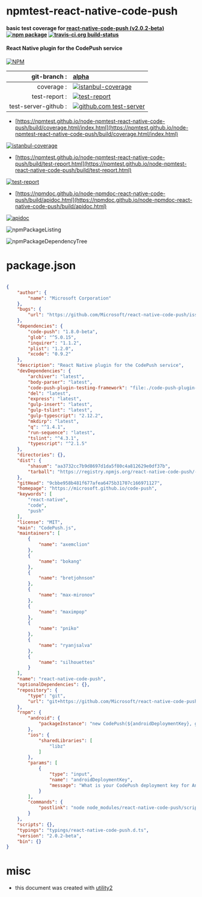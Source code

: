# npmtest-react-native-code-push

#### basic test coverage for  [react-native-code-push (v2.0.2-beta)](https://microsoft.github.io/code-push)  [![npm package](https://img.shields.io/npm/v/npmtest-react-native-code-push.svg?style=flat-square)](https://www.npmjs.org/package/npmtest-react-native-code-push) [![travis-ci.org build-status](https://api.travis-ci.org/npmtest/node-npmtest-react-native-code-push.svg)](https://travis-ci.org/npmtest/node-npmtest-react-native-code-push)

#### React Native plugin for the CodePush service

[![NPM](https://nodei.co/npm/react-native-code-push.png?downloads=true&downloadRank=true&stars=true)](https://www.npmjs.com/package/react-native-code-push)

| git-branch : | [alpha](https://github.com/npmtest/node-npmtest-react-native-code-push/tree/alpha)|
|--:|:--|
| coverage : | [![istanbul-coverage](https://npmtest.github.io/node-npmtest-react-native-code-push/build/coverage.badge.svg)](https://npmtest.github.io/node-npmtest-react-native-code-push/build/coverage.html/index.html)|
| test-report : | [![test-report](https://npmtest.github.io/node-npmtest-react-native-code-push/build/test-report.badge.svg)](https://npmtest.github.io/node-npmtest-react-native-code-push/build/test-report.html)|
| test-server-github : | [![github.com test-server](https://npmtest.github.io/node-npmtest-react-native-code-push/GitHub-Mark-32px.png)](https://npmtest.github.io/node-npmtest-react-native-code-push/build/app/index.html) | | build-artifacts : | [![build-artifacts](https://npmtest.github.io/node-npmtest-react-native-code-push/glyphicons_144_folder_open.png)](https://github.com/npmtest/node-npmtest-react-native-code-push/tree/gh-pages/build)|

- [https://npmtest.github.io/node-npmtest-react-native-code-push/build/coverage.html/index.html](https://npmtest.github.io/node-npmtest-react-native-code-push/build/coverage.html/index.html)

[![istanbul-coverage](https://npmtest.github.io/node-npmtest-react-native-code-push/build/screenCapture.buildCi.browser.%252Ftmp%252Fbuild%252Fcoverage.lib.html.png)](https://npmtest.github.io/node-npmtest-react-native-code-push/build/coverage.html/index.html)

- [https://npmtest.github.io/node-npmtest-react-native-code-push/build/test-report.html](https://npmtest.github.io/node-npmtest-react-native-code-push/build/test-report.html)

[![test-report](https://npmtest.github.io/node-npmtest-react-native-code-push/build/screenCapture.buildCi.browser.%252Ftmp%252Fbuild%252Ftest-report.html.png)](https://npmtest.github.io/node-npmtest-react-native-code-push/build/test-report.html)

- [https://npmdoc.github.io/node-npmdoc-react-native-code-push/build/apidoc.html](https://npmdoc.github.io/node-npmdoc-react-native-code-push/build/apidoc.html)

[![apidoc](https://npmdoc.github.io/node-npmdoc-react-native-code-push/build/screenCapture.buildCi.browser.%252Ftmp%252Fbuild%252Fapidoc.html.png)](https://npmdoc.github.io/node-npmdoc-react-native-code-push/build/apidoc.html)

![npmPackageListing](https://npmtest.github.io/node-npmtest-react-native-code-push/build/screenCapture.npmPackageListing.svg)

![npmPackageDependencyTree](https://npmtest.github.io/node-npmtest-react-native-code-push/build/screenCapture.npmPackageDependencyTree.svg)



# package.json

```json

{
    "author": {
        "name": "Microsoft Corporation"
    },
    "bugs": {
        "url": "https://github.com/Microsoft/react-native-code-push/issues"
    },
    "dependencies": {
        "code-push": "1.8.0-beta",
        "glob": "^5.0.15",
        "inquirer": "1.1.2",
        "plist": "1.2.0",
        "xcode": "0.9.2"
    },
    "description": "React Native plugin for the CodePush service",
    "devDependencies": {
        "archiver": "latest",
        "body-parser": "latest",
        "code-push-plugin-testing-framework": "file:./code-push-plugin-testing-framework",
        "del": "latest",
        "express": "latest",
        "gulp-insert": "latest",
        "gulp-tslint": "latest",
        "gulp-typescript": "2.12.2",
        "mkdirp": "latest",
        "q": "^1.4.1",
        "run-sequence": "latest",
        "tslint": "^4.3.1",
        "typescript": "^2.1.5"
    },
    "directories": {},
    "dist": {
        "shasum": "aa3732cc7b9d8697d1da5f80c4a812629e0df37b",
        "tarball": "https://registry.npmjs.org/react-native-code-push/-/react-native-code-push-2.0.2-beta.tgz"
    },
    "gitHead": "9cbbe958b481f677afea6475b31707c166971127",
    "homepage": "https://microsoft.github.io/code-push",
    "keywords": [
        "react-native",
        "code",
        "push"
    ],
    "license": "MIT",
    "main": "CodePush.js",
    "maintainers": [
        {
            "name": "axemclion"
        },
        {
            "name": "bokang"
        },
        {
            "name": "bretjohnson"
        },
        {
            "name": "max-mironov"
        },
        {
            "name": "maximpop"
        },
        {
            "name": "pniko"
        },
        {
            "name": "ryanjsalva"
        },
        {
            "name": "silhouettes"
        }
    ],
    "name": "react-native-code-push",
    "optionalDependencies": {},
    "repository": {
        "type": "git",
        "url": "git+https://github.com/Microsoft/react-native-code-push.git"
    },
    "rnpm": {
        "android": {
            "packageInstance": "new CodePush(${androidDeploymentKey}, getApplicationContext(), BuildConfig.DEBUG)"
        },
        "ios": {
            "sharedLibraries": [
                "libz"
            ]
        },
        "params": [
            {
                "type": "input",
                "name": "androidDeploymentKey",
                "message": "What is your CodePush deployment key for Android (hit <ENTER> to ignore)"
            }
        ],
        "commands": {
            "postlink": "node node_modules/react-native-code-push/scripts/postlink/run"
        }
    },
    "scripts": {},
    "typings": "typings/react-native-code-push.d.ts",
    "version": "2.0.2-beta",
    "bin": {}
}
```



# misc
- this document was created with [utility2](https://github.com/kaizhu256/node-utility2)
